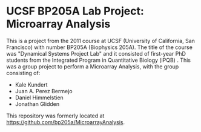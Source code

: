 # UCSF BP205A Lab Project: Microarray Analysis

This is a project from the 2011 course at UCSF (University of California, San Francisco) with number BP205A (Biophysics 205A).
The title of the course was "Dynamical Systems Project Lab" and it consisted of first-year PhD students from the Integrated Program in Quantitative Biology (iPQB) .
This was a group project to perform a Microarray Analysis, with the group consisting of:

- Kale Kundert
- Juan A. Perez Bermejo
- Daniel Himmelstien
- Jonathan Glidden

This repository was formerly located at <https://github.com/bp205a/MicroarrayAnalysis>.
